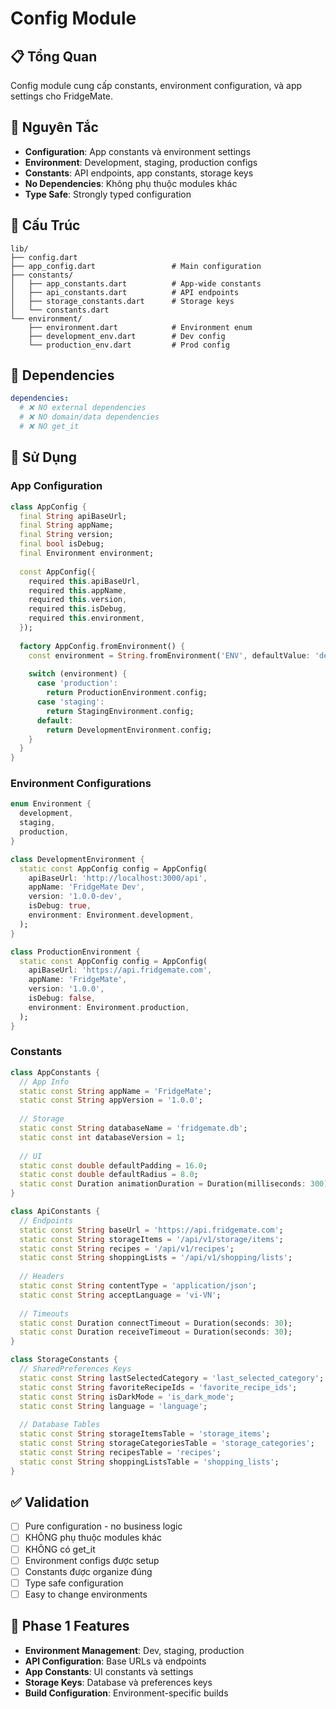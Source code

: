 # Config Module

## 📋 Tổng Quan

Config module cung cấp constants, environment configuration, và app settings cho FridgeMate.

## 🎯 Nguyên Tắc

- **Configuration**: App constants và environment settings
- **Environment**: Development, staging, production configs
- **Constants**: API endpoints, app constants, storage keys
- **No Dependencies**: Không phụ thuộc modules khác
- **Type Safe**: Strongly typed configuration

## 📁 Cấu Trúc

```
lib/
├── config.dart
├── app_config.dart                 # Main configuration
├── constants/
│   ├── app_constants.dart          # App-wide constants
│   ├── api_constants.dart          # API endpoints
│   ├── storage_constants.dart      # Storage keys
│   └── constants.dart
└── environment/
    ├── environment.dart            # Environment enum
    ├── development_env.dart        # Dev config
    └── production_env.dart         # Prod config
```

## 🔧 Dependencies

```yaml
dependencies:
  # ❌ NO external dependencies
  # ❌ NO domain/data dependencies
  # ❌ NO get_it
```

## 📝 Sử Dụng

### App Configuration

```dart
class AppConfig {
  final String apiBaseUrl;
  final String appName;
  final String version;
  final bool isDebug;
  final Environment environment;
  
  const AppConfig({
    required this.apiBaseUrl,
    required this.appName,
    required this.version,
    required this.isDebug,
    required this.environment,
  });
  
  factory AppConfig.fromEnvironment() {
    const environment = String.fromEnvironment('ENV', defaultValue: 'development');
    
    switch (environment) {
      case 'production':
        return ProductionEnvironment.config;
      case 'staging':
        return StagingEnvironment.config;
      default:
        return DevelopmentEnvironment.config;
    }
  }
}
```

### Environment Configurations

```dart
enum Environment {
  development,
  staging,
  production,
}

class DevelopmentEnvironment {
  static const AppConfig config = AppConfig(
    apiBaseUrl: 'http://localhost:3000/api',
    appName: 'FridgeMate Dev',
    version: '1.0.0-dev',
    isDebug: true,
    environment: Environment.development,
  );
}

class ProductionEnvironment {
  static const AppConfig config = AppConfig(
    apiBaseUrl: 'https://api.fridgemate.com',
    appName: 'FridgeMate',
    version: '1.0.0',
    isDebug: false,
    environment: Environment.production,
  );
}
```

### Constants

```dart
class AppConstants {
  // App Info
  static const String appName = 'FridgeMate';
  static const String appVersion = '1.0.0';
  
  // Storage
  static const String databaseName = 'fridgemate.db';
  static const int databaseVersion = 1;
  
  // UI
  static const double defaultPadding = 16.0;
  static const double defaultRadius = 8.0;
  static const Duration animationDuration = Duration(milliseconds: 300);
}

class ApiConstants {
  // Endpoints
  static const String baseUrl = 'https://api.fridgemate.com';
  static const String storageItems = '/api/v1/storage/items';
  static const String recipes = '/api/v1/recipes';
  static const String shoppingLists = '/api/v1/shopping/lists';
  
  // Headers
  static const String contentType = 'application/json';
  static const String acceptLanguage = 'vi-VN';
  
  // Timeouts
  static const Duration connectTimeout = Duration(seconds: 30);
  static const Duration receiveTimeout = Duration(seconds: 30);
}

class StorageConstants {
  // SharedPreferences Keys
  static const String lastSelectedCategory = 'last_selected_category';
  static const String favoriteRecipeIds = 'favorite_recipe_ids';
  static const String isDarkMode = 'is_dark_mode';
  static const String language = 'language';
  
  // Database Tables
  static const String storageItemsTable = 'storage_items';
  static const String storageCategoriesTable = 'storage_categories';
  static const String recipesTable = 'recipes';
  static const String shoppingListsTable = 'shopping_lists';
}
```

## ✅ Validation

- [ ] Pure configuration - no business logic
- [ ] KHÔNG phụ thuộc modules khác
- [ ] KHÔNG có get_it
- [ ] Environment configs được setup
- [ ] Constants được organize đúng
- [ ] Type safe configuration
- [ ] Easy to change environments

## 🚀 Phase 1 Features

- **Environment Management**: Dev, staging, production
- **API Configuration**: Base URLs và endpoints
- **App Constants**: UI constants và settings
- **Storage Keys**: Database và preferences keys
- **Build Configuration**: Environment-specific builds